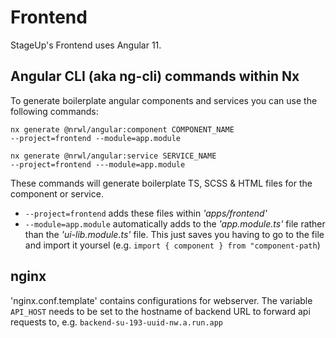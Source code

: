 # **Frontend**

StageUp's Frontend uses Angular 11.

## Angular CLI (aka **ng-cli) commands within Nx**

To generate boilerplate angular components and services you can use the following commands:

```
nx generate @nrwl/angular:component COMPONENT_NAME 
--project=frontend --module=app.module

nx generate @nrwl/angular:service SERVICE_NAME
--project=frontend ---module=app.module
```

These commands will generate boilerplate TS, SCSS & HTML files for the component or service. 

- `--project=frontend` adds these files within *'apps/frontend'*
- `--module=app.module` automatically adds to the *'app.module.ts'* file rather than the *'ui-lib.module.ts'* file. This just saves you having to go to the file and import it yoursel (e.g. `import { component } from "component-path`)

## **nginx**

'nginx.conf.template' contains configurations for webserver. The variable `API_HOST` needs to be set to the hostname of backend URL to forward api requests to, e.g. `backend-su-193-uuid-nw.a.run.app`